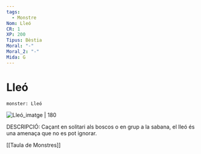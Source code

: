 ```yaml
---
tags:
  - Monstre
Nom: Lleó
CR: 1
XP: 200
Tipus: Bèstia
Moral: "-"
Moral_2: "-"
Mida: G
---
```

# Lleó

```statblock
monster: Lleó
```

![Lleó_imatge | 180](https://gallery.yopriceville.com/var/resizes/Free-Clipart-Pictures/Animals-PNG/Lion_Transparent_PNG_Clip_Art_Image.png?m=1507172115)

DESCRIPCIÓ: 
Caçant en solitari als boscos o en grup a la sabana, el lleó és una amenaça que no es pot ignorar.

[[Taula de Monstres]]